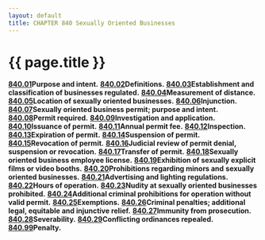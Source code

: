 ```yaml
---
layout: default 
title: CHAPTER 840 Sexually Oriented Businesses
---
```


{{ page.title }}
================

[**840.01**](3c732db4.html)**Purpose and intent.**
[**840.02**](3c7806a9.html)**Definitions.**
[**840.03**](3cafc2f5.html)**Establishment and classification of
businesses regulated.** [**840.04**](3cb5a58e.html)**Measurement of
distance.** [**840.05**](3cb9934c.html)**Location of sexually oriented
businesses.** [**840.06**](3cbfff08.html)**Injunction.**
[**840.07**](3cc3d366.html)**Sexually oriented business permit; purpose
and intent.** [**840.08**](3cc728cc.html)**Permit required.**
[**840.09**](3cf5a4a9.html)**Investigation and application.**
[**840.10**](3cfb9fda.html)**Issuance of permit.**
[**840.11**](3d185386.html)**Annual permit fee.**
[**840.12**](3d1cfc48.html)**Inspection.**
[**840.13**](3d22aa1b.html)**Expiration of permit.**
[**840.14**](3d281fb5.html)**Suspension of permit.**
[**840.15**](3d36070c.html)**Revocation of permit.**
[**840.16**](3d470cb7.html)**Judicial review of permit denial,
suspension or revocation.** [**840.17**](3d4b8c22.html)**Transfer of
permit.** [**840.18**](3d591e83.html)**Sexually oriented business
employee license.** [**840.19**](3d74fb10.html)**Exhibition of sexually
explicit films or video booths.**
[**840.20**](3d83e3d8.html)**Prohibitions regarding minors and**
**sexually oriented businesses.**
[**840.21**](3d8c8170.html)**Advertising and lighting regulations.**
[**840.22**](3d9694bb.html)**Hours of operation.**
[**840.23**](3d9c1395.html)**Nudity at sexually oriented businesses
prohibited.** [**840.24**](3da2a540.html)**Additional criminal
prohibitions for operation without valid permit.**
[**840.25**](3daa1541.html)**Exemptions.**
[**840.26**](3db64013.html)**Criminal penalties; additional legal,
equitable and injunctive relief.** [**840.27**](3dc074ea.html)**Immunity
from prosecution.** [**840.28**](3dc45e0d.html)**Severability.**
[**840.29**](3dc848bb.html)**Conflicting ordinances repealed.**
[**840.99**](3dcc6689.html)**Penalty.**
